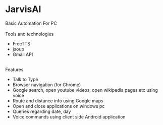 # JarvisAI
Basic Automation For PC<br /><br />
Tools and technologies<br />
<ul>
  <li>FreeTTS</li>
  <li>jsoup</li>
  <li>Gmail API</li>
</ul><br />
Features<br />
<ul>
  <li>Talk to Type</li>
  <li>Browser navigation (for Chrome)</li>
  <li>Google search, open youtube videos, open wikipedia pages etc using voice</li>
  <li>Route and distance info using Google maps</li>
  <li>Open and close applications on windows pc</li>
  <li>Queries regarding date, day</li>
  <li>Voice commands using client side Android application</li>
</ul>

